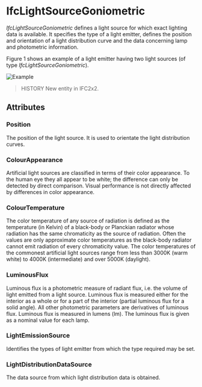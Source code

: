 # IfcLightSourceGoniometric

_IfcLightSourceGoniometric_ defines a light source for which exact lighting data is available. It specifies the type of a light emitter, defines the position and orientation of a light distribution curve and the data concerning lamp and photometric information.<!-- end of definition -->

Figure 1 shows an example of a light emitter having two light sources (of type _IfcLightSourceGoniometric_).

![Example](../../../../figures/ifclightsourcegoniometric_fig1.gif "Figure 1 — Light source goniometric")

> HISTORY  New entity in IFC2x2.

## Attributes

### Position
The position of the light source. It is used to orientate the light distribution curves.

### ColourAppearance
Artificial light sources are classified in terms of their color appearance. To the human eye they all appear to be white; the difference can only be detected by direct comparison. Visual performance is not directly affected by differences in color appearance.

### ColourTemperature
The color temperature of any source of radiation is defined as the temperature (in Kelvin) of a black-body or Planckian radiator whose radiation has the same chromaticity as the source of radiation. Often the values are only approximate color temperatures as the black-body radiator cannot emit radiation of every chromaticity value. The color temperatures of the commonest artificial light sources range from less than 3000K (warm white) to 4000K (intermediate) and over 5000K (daylight).

### LuminousFlux
Luminous flux is a photometric measure of radiant flux, i.e. the volume of light emitted from a light source. Luminous flux is measured either for the interior as a whole or for a part of the interior (partial luminous flux for a solid angle). All other photometric parameters are derivatives of luminous flux. Luminous flux is measured in lumens (lm). The luminous flux is given as a nominal value for each lamp.

### LightEmissionSource
Identifies the types of light emitter from which the type required may be set.

### LightDistributionDataSource
The data source from which light distribution data is obtained.
